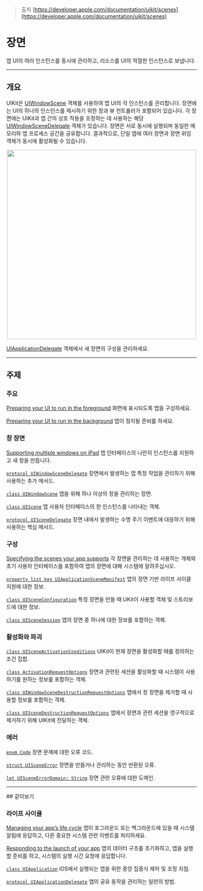 > 출처
> [https://developer.apple.com/documentation/uikit/scenes](https://developer.apple.com/documentation/uikit/scenes)

# 장면
앱 UI의 여러 인스턴스를 동시에 관리하고, 리소스를 UI의 적절한 인스턴스로 보냅니다.

<hr class="header">

## 개요
UIKit은 [UIWindowScene](https://developer.apple.com/documentation/uikit/uiwindowscene) 객체를 사용하여 앱 UI의 각 인스턴스를 관리합니다. 장면에는 UI의 하나의 인스턴스를 제시하기 위한 창과 뷰 컨트롤러가 포함되어 있습니다. 각 장면에는 UIKit과 앱 간의 상호 작용을 조정하는 데 사용하는 해당 [UIWindowSceneDelegate](https://developer.apple.com/documentation/uikit/uiwindowscenedelegate) 객체가 있습니다. 장면은 서로 동시에 실행되며 동일한 메모리와 앱 프로세스 공간을 공유합니다. 결과적으로, 단일 앱에 여러 장면과 장면 위임 객체가 동시에 활성화될 수 있습니다.

<div align="center">
<img src = https://docs-assets.developer.apple.com/published/2ca9357918eb89b8fdb96cf9e324b12a/media-3335652~dark@2x.png height="500">
</div>

[UIApplicationDelegate](https://developer.apple.com/documentation/uikit/uiapplicationdelegate) 객체에서 새 장면의 구성을 관리하세요.

<hr class="overview">

## 주제

### 주요
[Preparing your UI to run in the foreground](https://developer.apple.com/documentation/uikit/preparing-your-ui-to-run-in-the-foreground)
화면에 표시되도록 앱을 구성하세요.

[Preparing your UI to run in the background](https://developer.apple.com/documentation/uikit/preparing-your-ui-to-run-in-the-background)
앱이 정지될 준비를 하세요.


### 창 장면

[Supporting multiple windows on iPad](https://developer.apple.com/documentation/uikit/supporting-multiple-windows-on-ipad)
앱 인터페이스의 나란히 인스턴스를 지원하고 새 창을 만듭니다.

[`protocol UIWindowSceneDelegate`](https://developer.apple.com/documentation/uikit/uiwindowscenedelegate)
	장면에서 발생하는 앱 특정 작업을 관리하기 위해 사용하는 추가 메서드.

[`class UIWindowScene`](https://developer.apple.com/documentation/uikit/uiwindowscene)
	앱을 위해 하나 이상의 창을 관리하는 장면.

[`class UIScene`](https://developer.apple.com/documentation/uikit/uiscene)
	앱 사용자 인터페이스의 한 인스턴스를 나타내는 객체.

[`protocol UISceneDelegate`](https://developer.apple.com/documentation/uikit/uiscenedelegate)
	장면 내에서 발생하는 수명 주기 이벤트에 대응하기 위해 사용하는 핵심 메서드.


### 구성
[Specifying the scenes your app supports](https://developer.apple.com/documentation/uikit/specifying-the-scenes-your-app-supports)
각 장면을 관리하는 데 사용하는 개체와 초기 사용자 인터페이스를 포함하여 앱의 장면에 대해 시스템에 알려주십시오.

[`property list key UIApplicationSceneManifest`](https://developer.apple.com/documentation/bundleresources/information_property_list/uiapplicationscenemanifest)
	앱의 장면 기반 라이프 사이클 지원에 대한 정보.

[`class UISceneConfiguration`](https://developer.apple.com/documentation/uikit/uisceneconfiguration)
	특정 장면을 만들 때 UKit이 사용할 객체 및 스토리보드에 대한 정보.

[`class UISceneSession`](https://developer.apple.com/documentation/uikit/uiscenesession)
	앱의 장면 중 하나에 대한 정보를 포함하는 객체.

### 활성화와 파괴

[`class UISceneActivationConditions`](https://developer.apple.com/documentation/uikit/uisceneactivationconditions)
	UIKit이 현재 장면을 활성화할 때를 정의하는 조건 집합.

[`class ActivationRequestOptions`](https://developer.apple.com/documentation/uikit/uiscene/activationrequestoptions)
	장면과 관련된 세션을 활성화할 때 시스템이 사용하기를 원하는 정보를 포함하는 객체.

[`class UIWindowSceneDestructionRequestOptions`](https://developer.apple.com/documentation/uikit/uiwindowscenedestructionrequestoptions)
	앱에서 창 장면을 제거할 때 사용할 정보를 포함하는 객체.

[`class UISceneDestructionRequestOptions`](https://developer.apple.com/documentation/uikit/uiscenedestructionrequestoptions)
	앱에서 장면과 관련 세션을 영구적으로 제거하기 위해 UIKit에 전달하는 객체.


### 에러
[`enum Code`](https://developer.apple.com/documentation/uikit/uisceneerror/code)
	장면 문제에 대한 오류 코드.

[`struct UISceneError`](https://developer.apple.com/documentation/uikit/uisceneerror)
	장면을 만들거나 관리하는 동안 반환된 오류.

[`let UISceneErrorDomain: String`](https://developer.apple.com/documentation/uikit/uisceneerrordomain)
	장면 관련 오류에 대한 도메인.

<hr class="topics">
## 같이보기

### 라이프 사이클
[Managing your app’s life cycle](https://developer.apple.com/documentation/uikit/managing-your-app-s-life-cycle)
  앱이 포그라운드 또는 백그라운드에 있을 때 시스템 알림에 응답하고, 다른 중요한 시스템 관련 이벤트를 처리하세요.

[Responding to the launch of your app](https://developer.apple.com/documentation/uikit/responding-to-the-launch-of-your-app)
  앱의 데이터 구조를 초기화하고, 앱을 실행할 준비를 하고, 시스템의 실행 시간 요청에 응답합니다.

[`class UIApplication`](https://developer.apple.com/documentation/uikit/uiapplication)
	iOS에서 실행되는 앱을 위한 중앙 집중식 제어 및 조정 지점.

[`protocol UIApplicationDelegate`](https://developer.apple.com/documentation/uikit/uiapplicationdelegate)
	앱의 공유 동작을 관리하는 일련의 방법.